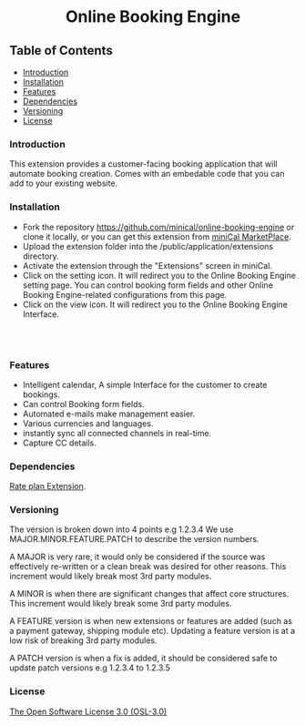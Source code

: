 <p>
	<h1 align="center">
	Online Booking Engine</h1>
</p>

## Table of Contents
* [Introduction](#introduction)
* [Installation](#installation)
* [Features](#features)
* [Dependencies](#dependencies)
* [Versioning](#versioning)
* [License](#license)

### Introduction
This extension provides a customer-facing booking application that will automate booking creation. Comes with an embedable code that you can add to your existing website.
 

### Installation
* Fork the repository https://github.com/minical/online-booking-engine or clone it locally, or you can get this extension from [miniCal MarketPlace](https://marketplace.minical.io/product/online-booking-engine/). 
* Upload the extension folder into the /public/application/extensions directory.
* Activate the extension through the "Extensions" screen in miniCal.
* Click on the setting icon. It will redirect you to the Online Booking Engine setting page.  You can control booking form fields and other Online Booking Engine-related configurations from this page.
* Click on the view icon. It will redirect you to the Online Booking Engine Interface.
<br/>
<img src="https://snipboard.io/s0CZeY.jpg" alt=""> 
<img src="https://snipboard.io/cYbOXf.jpg" alt=""> 

### Features
* Intelligent calendar, A simple Interface for the customer to create bookings.
* Can control Booking form fields.
* Automated e-mails make management easier.
* Various currencies and languages.
* instantly sync all connected channels in real-time.
* Capture CC details.

### Dependencies
[Rate plan Extension](https://marketplace.minical.io/product/rate-plans-settings/).

### Versioning

The version is broken down into 4 points e.g 1.2.3.4 We use MAJOR.MINOR.FEATURE.PATCH to describe the version numbers.

A MAJOR is very rare, it would only be considered if the source was effectively re-written or a clean break was desired for other reasons. This increment would likely break most 3rd party modules.

A MINOR is when there are significant changes that affect core structures. This increment would likely break some 3rd party modules.

A FEATURE version is when new extensions or features are added (such as a payment gateway, shipping module etc). Updating a feature version is at a low risk of breaking 3rd party modules.

A PATCH version is when a fix is added, it should be considered safe to update patch versions e.g 1.2.3.4 to 1.2.3.5

### License

[The Open Software License 3.0 (OSL-3.0)]()
